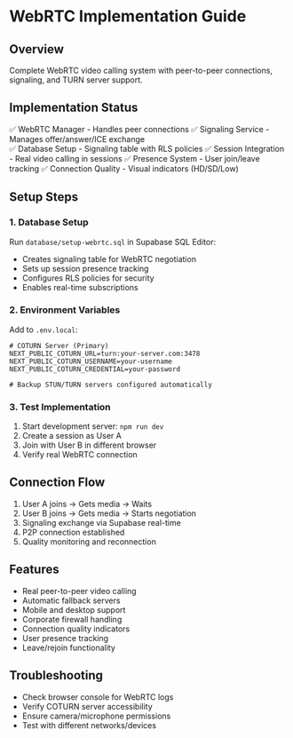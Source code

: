 # WebRTC Implementation Guide

## Overview
Complete WebRTC video calling system with peer-to-peer connections, signaling, and TURN server support.

## Implementation Status
✅ WebRTC Manager - Handles peer connections
✅ Signaling Service - Manages offer/answer/ICE exchange  
✅ Database Setup - Signaling table with RLS policies
✅ Session Integration - Real video calling in sessions
✅ Presence System - User join/leave tracking
✅ Connection Quality - Visual indicators (HD/SD/Low)

## Setup Steps

### 1. Database Setup
Run `database/setup-webrtc.sql` in Supabase SQL Editor:
- Creates signaling table for WebRTC negotiation
- Sets up session presence tracking
- Configures RLS policies for security
- Enables real-time subscriptions

### 2. Environment Variables
Add to `.env.local`:
```env
# COTURN Server (Primary)
NEXT_PUBLIC_COTURN_URL=turn:your-server.com:3478
NEXT_PUBLIC_COTURN_USERNAME=your-username
NEXT_PUBLIC_COTURN_CREDENTIAL=your-password

# Backup STUN/TURN servers configured automatically
```

### 3. Test Implementation
1. Start development server: `npm run dev`
2. Create a session as User A
3. Join with User B in different browser
4. Verify real WebRTC connection

## Connection Flow
1. User A joins → Gets media → Waits
2. User B joins → Gets media → Starts negotiation
3. Signaling exchange via Supabase real-time
4. P2P connection established
5. Quality monitoring and reconnection

## Features
- Real peer-to-peer video calling
- Automatic fallback servers
- Mobile and desktop support
- Corporate firewall handling
- Connection quality indicators
- User presence tracking
- Leave/rejoin functionality

## Troubleshooting
- Check browser console for WebRTC logs
- Verify COTURN server accessibility
- Ensure camera/microphone permissions
- Test with different networks/devices